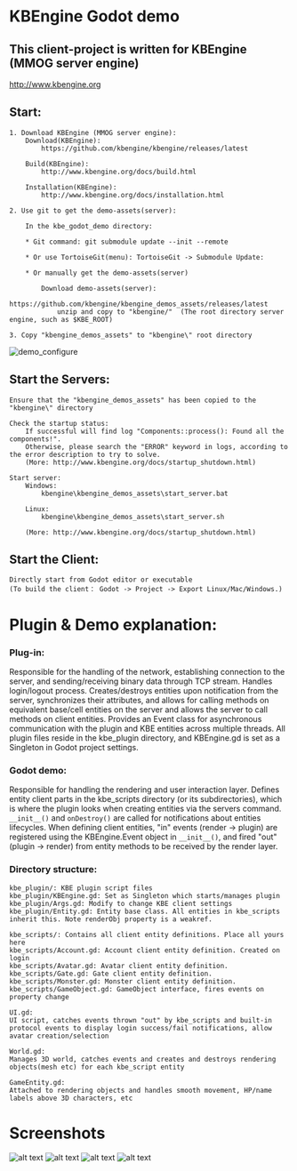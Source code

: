 KBEngine Godot demo
=============

## This client-project is written for KBEngine (MMOG server engine)

http://www.kbengine.org


## Start:
	1. Download KBEngine (MMOG server engine):
		Download(KBEngine):
			https://github.com/kbengine/kbengine/releases/latest

		Build(KBEngine):
			http://www.kbengine.org/docs/build.html

		Installation(KBEngine):
			http://www.kbengine.org/docs/installation.html

	2. Use git to get the demo-assets(server):

		In the kbe_godot_demo directory:

		* Git command: git submodule update --init --remote

		* Or use TortoiseGit(menu): TortoiseGit -> Submodule Update:

		* Or manually get the demo-assets(server)

			Download demo-assets(server):
				https://github.com/kbengine/kbengine_demos_assets/releases/latest
				unzip and copy to "kbengine/"  (The root directory server engine, such as $KBE_ROOT)

	3. Copy "kbengine_demos_assets" to "kbengine\" root directory
![demo_configure](http://www.kbengine.org/assets/img/screenshots/demo_copy_kbengine.jpg)


## Start the Servers:

	Ensure that the "kbengine_demos_assets" has been copied to the "kbengine\" directory

	Check the startup status:
		If successful will find log "Components::process(): Found all the components!".
		Otherwise, please search the "ERROR" keyword in logs, according to the error description to try to solve.
		(More: http://www.kbengine.org/docs/startup_shutdown.html)

	Start server:
		Windows:
			kbengine\kbengine_demos_assets\start_server.bat

		Linux:
			kbengine\kbengine_demos_assets\start_server.sh

		(More: http://www.kbengine.org/docs/startup_shutdown.html)


## Start the Client:

	Directly start from Godot editor or executable
	(To build the client： Godot -> Project -> Export Linux/Mac/Windows.)
	

# Plugin & Demo explanation:

### Plug-in:
	
Responsible for the handling of the network, establishing connection to 
the server, and sending/receiving binary data through TCP stream. 
Handles login/logout process. Creates/destroys entities upon
notification from the server, synchronizes their attributes, and allows 
for calling methods on equivalent base/cell entities on the server and 
allows the server to call methods on client entities. Provides an Event 
class for asynchronous communication with the plugin and KBE entities across multiple threads.
All plugin files reside in the kbe_plugin directory, and KBEngine.gd is
set as a Singleton in Godot project settings.

### Godot demo:

Responsible for handling the rendering and user 
interaction layer. Defines entity client parts in the kbe_scripts 
directory (or its subdirectories), which is where the plugin looks
when creating entities via the servers command. `__init__()` and 
`onDestroy()` are called for notifications about entities lifecycles.
When defining client entities, "in" events (render -> plugin) are 
registered using the KBEngine.Event object in `__init__()`, and
fired "out" (plugin -> render) from entity methods to be received by the
render layer. 
	
### Directory structure:

	kbe_plugin/: KBE plugin script files
	kbe_plugin/KBEngine.gd: Set as Singleton which starts/manages plugin
	kbe_plugin/Args.gd: Modify to change KBE client settings
	kbe_plugin/Entity.gd: Entity base class. All entities in kbe_scripts inherit this. Note renderObj property is a weakref.
	
	kbe_scripts/: Contains all client entity definitions. Place all yours here
	kbe_scripts/Account.gd: Account client entity definition. Created on login
	kbe_scripts/Avatar.gd: Avatar client entity definition.
	kbe_scripts/Gate.gd: Gate client entity definition.
	kbe_scripts/Monster.gd: Monster client entity definition.
	kbe_scripts/GameObject.gd: GameObject interface, fires events on property change

	UI.gd:
	UI script, catches events thrown "out" by kbe_scripts and built-in 
	protocol events to display login success/fail notifications, allow 
	avatar creation/selection

	World.gd:
	Manages 3D world, catches events and creates and destroys rendering 
	objects(mesh etc) for each kbe_script entity

	GameEntity.gd:
	Attached to rendering objects and handles smooth movement, HP/name 
	labels above 3D characters, etc

# Screenshots

![alt text](https://raw.githubusercontent.com/krogank9/kbe_godot_demo/master/screenshot1.png)
![alt text](https://raw.githubusercontent.com/krogank9/kbe_godot_demo/master/screenshot2.png)
![alt text](https://raw.githubusercontent.com/krogank9/kbe_godot_demo/master/screenshot3.png)
![alt text](https://raw.githubusercontent.com/krogank9/kbe_godot_demo/master/screenshot4.png)
